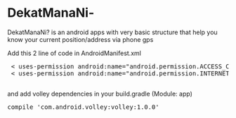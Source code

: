 # DekatManaNi-
DekatManaNi? is an android apps with very basic structure that  help you know your current position/address via phone gps

Add this 2 line of code in AndroidManifest.xml

 <pre>
 < uses-permission android:name="android.permission.ACCESS_COARSE_LOCATION" />
 < uses-permission android:name="android.permission.INTERNET" />
 </pre>

and add volley dependencies in your build.gradle (Module: app)
<pre>
compile 'com.android.volley:volley:1.0.0'
</pre>
